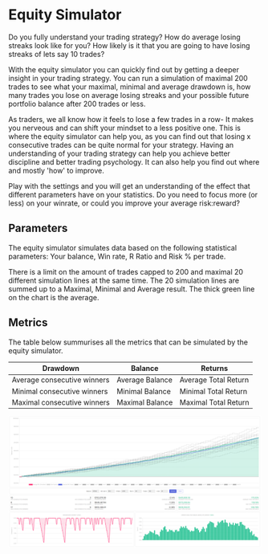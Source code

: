 # Equity Simulator
Do you fully understand your trading strategy? How do average losing streaks look like for you? How likely is it that you are going to have losing streaks of lets say 10 trades?

With the equity simulator you can quickly find out by getting a deeper insight in your trading strategy. 
You can run a simulation of maximal 200 trades to see what your maximal, minimal and average drawdown is, 
how many trades you lose on average losing streaks and your possible future portfolio balance after 200 trades or less.

As traders, we all know how it feels to lose a few trades in a row- It makes you nerveous and can shift your mindset to a less positive one.
This is where the equity simulator can help you, as you can find out that losing x consecutive trades can be quite normal for your strategy.
Having an understanding of your trading strategy can help you achieve better discipline and better trading psychology. 
It can also help you find out where and mostly 'how' to improve. 

Play with the settings and you will get an understanding of the effect that different parameters have on your statistics. Do you need to focus more (or less) on your winrate, or could you improve your average risk:reward?

## Parameters
The equity simulator simulates data based on the following statistical parameters:
Your balance, Win rate, R Ratio and Risk % per trade.

There is a limit on the amount of trades capped to 200 and maximal 20 different simulation lines at the same time.
The 20 simulation lines are summed up to a Maximal, Minimal and Average result. The thick green line on the chart is the average.

## Metrics
The table below summurises all the metrics that can be simulated by the equity simulator.

|Drawdown|Balance|Returns|
|--|--|--|
|Average consecutive winners|Average Balance|Average Total Return|
|Minimal consecutive winners|Minimal Balance|Minimal Total Return|
|Maximal consecutive winners|Maximal Balance|Maximal Total Return|

![EquitySimulator](documentation-images/equitysimulator.png)